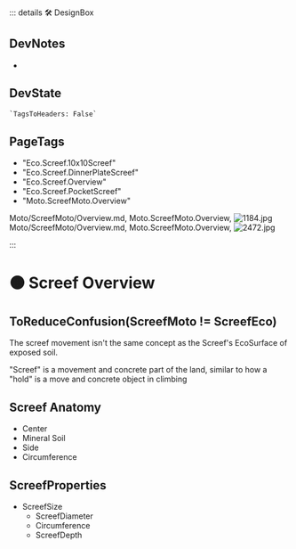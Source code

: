 ::: details 🛠 <dev>DesignBox</dev>

## DevNotes

-

## DevState

```py
`TagsToHeaders: False`
```

<h2>PageTags</h2>

- "Eco.Screef.10x10Screef"
- "Eco.Screef.DinnerPlateScreef"
- "Eco.Screef.Overview"
- "Eco.Screef.PocketScreef"
- "Moto.ScreefMoto.Overview"

Moto/ScreefMoto/Overview.md, <dev>Moto.ScreefMoto.Overview</dev>, ![1184.jpg](/PaperPhoto/1184.jpg)
Moto/ScreefMoto/Overview.md, <dev>Moto.ScreefMoto.Overview</dev>, ![2472.jpg](/PaperPhoto/2472.jpg)

:::

# 🟠 <moto>Screef Overview</moto>

## ToReduceConfusion(ScreefMoto != ScreefEco)

The screef movement isn't the same concept as the Screef's EcoSurface of exposed soil.

"Screef" is a movement and concrete part of the land, similar to how a "hold" is a move and concrete object in climbing

## Screef Anatomy

- Center
- Mineral Soil
- Side
- Circumference


## ScreefProperties

- ScreefSize
    - ScreefDiameter
    - Circumference
    - ScreefDepth
